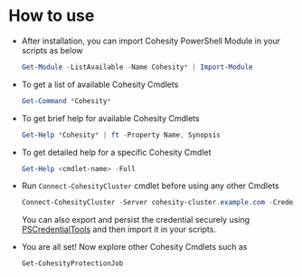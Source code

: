# How to use

* After installation, you can import Cohesity PowerShell Module in your scripts as below

  ```powershell
  Get-Module -ListAvailable -Name Cohesity* | Import-Module
  ```

* To get a list of available Cohesity Cmdlets

  ```powershell
  Get-Command *Cohesity*
  ```
  
* To get brief help for available Cohesity Cmdlets

  ```powershell
  Get-Help *Cohesity* | ft -Property Name, Synopsis
  ```

* To get detailed help for a specific Cohesity Cmdlet

  ```powershell
  Get-Help <cmdlet-name> -Full
  ```
  
* Run `Connect-CohesityCluster` cmdlet before using any other Cmdlets

  ```powershell
  Connect-CohesityCluster -Server cohesity-cluster.example.com -Credential (Get-Credential)
  ```
  You can also export and persist the credential securely using [PSCredentialTools](https://www.powershellgallery.com/packages/PSCredentialTools/1.0.1) and then import it in your scripts.


* You are all set! Now explore other Cohesity Cmdlets such as

  ```powershell
  Get-CohesityProtectionJob
  ```
